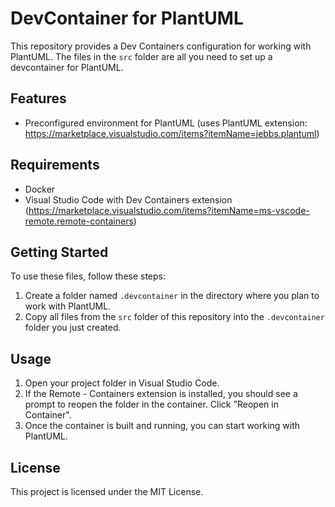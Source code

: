 # DevContainer for PlantUML

This repository provides a Dev Containers configuration for working with PlantUML. The files in the `src` folder are all you need to set up a devcontainer for PlantUML.

## Features

- Preconfigured environment for PlantUML (uses PlantUML extension: https://marketplace.visualstudio.com/items?itemName=jebbs.plantuml)

## Requirements

- Docker
- Visual Studio Code with Dev Containers extension (https://marketplace.visualstudio.com/items?itemName=ms-vscode-remote.remote-containers)

## Getting Started

To use these files, follow these steps:

1. Create a folder named `.devcontainer` in the directory where you plan to work with PlantUML.
2. Copy all files from the `src` folder of this repository into the `.devcontainer` folder you just created.

## Usage

1. Open your project folder in Visual Studio Code.
2. If the Remote - Containers extension is installed, you should see a prompt to reopen the folder in the container. Click "Reopen in Container".
3. Once the container is built and running, you can start working with PlantUML.

## License

This project is licensed under the MIT License.